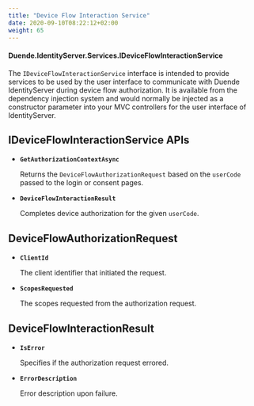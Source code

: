 ```yaml
---
title: "Device Flow Interaction Service"
date: 2020-09-10T08:22:12+02:00
weight: 65
---
```


#### Duende.IdentityServer.Services.IDeviceFlowInteractionService

The `IDeviceFlowInteractionService` interface is intended to provide services to be used by the user interface to communicate with Duende IdentityServer during device flow authorization.
It is available from the dependency injection system and would normally be injected as a constructor parameter into your MVC controllers for the user interface of IdentityServer.

## IDeviceFlowInteractionService APIs

* **`GetAuthorizationContextAsync`**
    
    Returns the `DeviceFlowAuthorizationRequest` based on the `userCode` passed to the login or consent pages.

* **`DeviceFlowInteractionResult`**
    
    Completes device authorization for the given `userCode`.

## DeviceFlowAuthorizationRequest

* **`ClientId`**
    
    The client identifier that initiated the request.

* **`ScopesRequested`**
    
    The scopes requested from the authorization request.

## DeviceFlowInteractionResult

* **`IsError`**
    
    Specifies if the authorization request errored.

* **`ErrorDescription`**
    
    Error description upon failure.

